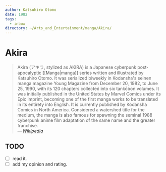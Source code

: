 ```yaml
---
author: Katsuhiro Otomo
date: 1982
tags:
  - inbox
directory: ~/Arts_and_Entertainment/manga/Akira/
---
```


# Akira

> Akira (アキラ, stylized as AKIRA) is a Japanese cyberpunk post-apocalyptic
> [[Manga|manga]] series written and illustrated by Katsuhiro Otomo. It was
> serialized biweekly in Kodansha's seinen manga magazine Young Magazine from
> December 20, 1982, to June 25, 1990, with its 120 chapters collected into six
> tankōbon volumes. It was initially published in the United States by Marvel
> Comics under its Epic imprint, becoming one of the first manga works to be
> translated in its entirety into English. It is currently published by Kodansha
> Comics in North America. Considered a watershed title for the medium, the
> manga is also famous for spawning the seminal 1988 cyberpunk anime film
> adaptation of the same name and the greater franchise.\
> — <cite>[Wikipedia](https://en.wikipedia.org/wiki/Akira_\(manga\))</cite>

## TODO

- [ ] read it.
- [ ] add my opinion and rating.
